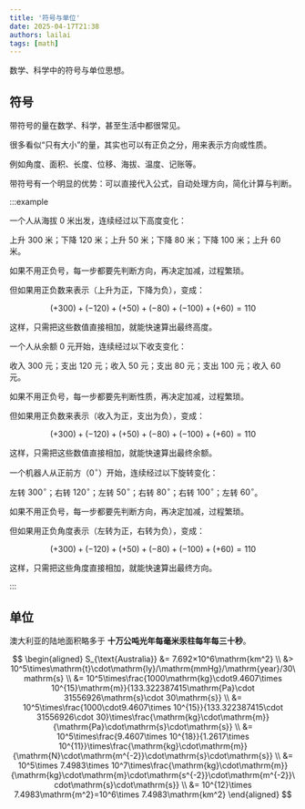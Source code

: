 ```yaml
---
title: '符号与单位'
date: 2025-04-17T21:38
authors: lailai
tags: [math]
---
```


数学、科学中的符号与单位思想。

<!-- truncate -->

## 符号

带符号的量在数学、科学，甚至生活中都很常见。

很多看似“只有大小”的量，其实也可以有正负之分，用来表示方向或性质。

例如角度、面积、长度、位移、海拔、温度、记账等。

带符号有一个明显的优势：可以直接代入公式，自动处理方向，简化计算与判断。

:::example

<Tabs>
<TabItem value="海拔">

一个人从海拔 $0$ 米出发，连续经过以下高度变化：

上升 $300$ 米；下降 $120$ 米；上升 $50$ 米；下降 $80$ 米；下降 $100$ 米；上升 $60$ 米。

如果不用正负号，每一步都要先判断方向，再决定加减，过程繁琐。

但如果用正负数来表示（上升为正，下降为负），变成：

$$
(+300)+(-120)+(+50)+(-80)+(-100)+(+60)=110
$$

这样，只需把这些数值直接相加，就能快速算出最终高度。

</TabItem>
<TabItem value="记账">

一个人从余额 $0$ 元开始，连续经过以下收支变化：

收入 $300$ 元；支出 $120$ 元；收入 $50$ 元；支出 $80$ 元；支出 $100$ 元；收入 $60$ 元。

如果不用正负号，每一步都要先判断性质，再决定加减，过程繁琐。

但如果用正负数来表示（收入为正，支出为负），变成：

$$
(+300)+(-120)+(+50)+(-80)+(-100)+(+60)=110
$$

这样，只需把这些数值直接相加，就能快速算出最终余额。

</TabItem>
<TabItem value="角度">

一个机器人从正前方（$0^\circ$）开始，连续经过以下旋转变化：

左转 $300^\circ$；右转 $120^\circ$；左转 $50^\circ$；右转 $80^\circ$；右转 $100^\circ$；左转 $60^\circ$。

如果不用正负号，每一步都要先判断方向，再决定加减，过程繁琐。

但如果用正负角度表示（左转为正，右转为负），变成：

$$
(+300)+(-120)+(+50)+(-80)+(-100)+(+60)=110
$$

这样，只需把这些角度直接相加，就能快速算出最终方向。

</TabItem>
</Tabs>

:::

## 单位

澳大利亚的陆地面积略多于 **十万公吨光年每毫米汞柱每年每三十秒**。

$$
\begin{aligned}
  S_{\text{Australia}} &= 7.692×10^6\mathrm{km^2} \\
  &> 10^5\times\mathrm{t}\cdot\mathrm{ly}/\mathrm{mmHg}/\mathrm{year}/30\mathrm{s} \\
  &= 10^5\times\frac{1000\mathrm{kg}\cdot9.4607\times 10^{15}\mathrm{m}}{133.322387415\mathrm{Pa}\cdot 31556926\mathrm{s}\cdot 30\mathrm{s}} \\
  &= 10^5\times\frac{1000\cdot9.4607\times 10^{15}}{133.322387415\cdot 31556926\cdot 30}\times\frac{\mathrm{kg}\cdot\mathrm{m}}{\mathrm{Pa}\cdot\mathrm{s}\cdot\mathrm{s}} \\
  &= 10^5\times\frac{9.4607\times 10^{18}}{1.2617\times 10^{11}}\times\frac{\mathrm{kg}\cdot\mathrm{m}}{\mathrm{N}\cdot\mathrm{m^{-2}}\cdot\mathrm{s}\cdot\mathrm{s}} \\
  &= 10^5\times 7.4983\times 10^7\times\frac{\mathrm{kg}\cdot\mathrm{m}}{\mathrm{kg}\cdot\mathrm{m}\cdot\mathrm{s^{-2}}\cdot\mathrm{m^{-2}}\cdot\mathrm{s}\cdot\mathrm{s}} \\
  &= 10^{12}\times 7.4983\mathrm{m^2}=10^6\times 7.4983\mathrm{km^2}
\end{aligned}
$$
